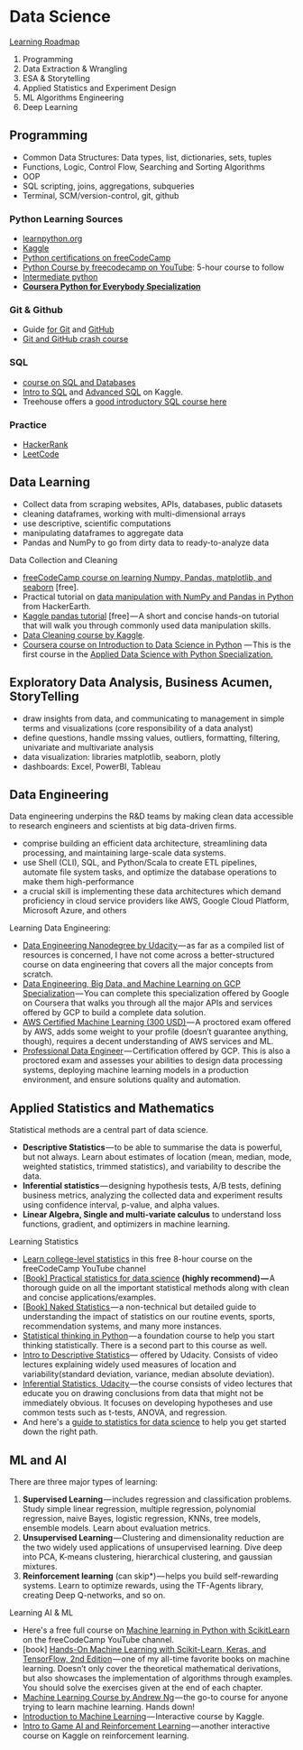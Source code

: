 # Data Science

[Learning Roadmap](https://www.freecodecamp.org/news/data-science-learning-roadmap)

1. Programming
1. Data Extraction & Wrangling
1. ESA & Storytelling
1. Applied Statistics and Experiment Design
1. ML Algorithms Engineering
1. Deep Learning

## Programming

- Common Data Structures:  Data types, list, dictionaries, sets, tuples
- Functions, Logic, Control Flow, Searching and Sorting Algorithms
- OOP
- SQL scripting, joins, aggregations, subqueries
- Terminal, SCM/version-control, git, github

### Python Learning Sources

- [learnpython.org](https://www.learnpython.org/)
- [Kaggle](https://www.kaggle.com/learn/python) 
- [Python certifications on freeCodeCamp](https://www.freecodecamp.org/learn/scientific-computing-with-python/python-for-everybody/)
- [Python Course by freecodecamp on YouTube](https://www.youtube.com/watch?v=rfscVS0vtbw): 5-hour course to follow
- [Intermediate python ](https://www.youtube.com/watch?v=HGOBQPFzWKo)
- [**Coursera Python for Everybody Specialization**](https://www.coursera.org/specializations/python)

### Git & Github

- Guide [for Git](https://www.atlassian.com/git) and [GitHub](https://lab.github.com/)
-  [Git and GitHub crash course](https://www.freecodecamp.org/news/git-and-github-crash-course/) 

### SQL

- [course on SQL and Databases](https://www.freecodecamp.org/news/sql-and-databases-full-course/) 
- [Intro to SQL](https://www.kaggle.com/learn/intro-to-sql) and [Advanced SQL](https://www.kaggle.com/learn/advanced-sql) on Kaggle.
- Treehouse offers a [good introductory SQL course here](https://teamtreehouse.com/tracks/beginning-sql)

### Practice

- [HackerRank](https://www.hackerrank.com/)
- [LeetCode](https://leetcode.com/) 

## Data Learning

- Collect data from scraping websites, APIs, databases, public datasets
- cleaning dataframes, working with multi-dimensional arrays
- use descriptive, scientific computations
- manipulating dataframes to aggregate data
- Pandas and NumPy to go from dirty data to ready-to-analyze data 

Data Collection and Cleaning

- [freeCodeCamp course on learning Numpy, Pandas, matplotlib, and seaborn](https://www.youtube.com/watch?v=r-uOLxNrNk8) [free].
- Practical tutorial on [data manipulation with NumPy and Pandas in Python](https://www.hackerearth.com/practice/machine-learning/data-manipulation-visualisation-r-python/tutorial-data-manipulation-numpy-pandas-python/tutorial/) from HackerEarth.
- [Kaggle pandas tutorial](https://www.kaggle.com/learn/pandas) [free] — A short and concise hands-on tutorial that will walk you through commonly used data manipulation skills.
- [Data Cleaning course by Kaggle](https://www.kaggle.com/learn/data-cleaning).
- [Coursera course on Introduction to Data Science in Python](https://www.coursera.org/learn/python-data-analysis?specialization=data-science-python) — This is the first course in the [Applied Data Science with Python Specialization.](https://www.coursera.org/specializations/data-science-python)

## Exploratory Data Analysis, Business Acumen, StoryTelling

- draw insights from data, and communicating to management in simple terms and visualizations (core responsibility of a data analyst)
- define questions, handle mssing values, outliers, formatting, filtering, univariate and multivariate analysis
- data visualization: libraries matplotlib, seaborn, plotly
- dashboards: Excel, PowerBI, Tableau 

## Data Engineering

Data engineering underpins the R&D teams by making clean data accessible to research engineers and scientists at big data-driven firms. 

- comprise building an efficient data architecture, streamlining data processing, and maintaining large-scale data systems.
- use Shell (CLI), SQL, and Python/Scala to create ETL pipelines, automate file system tasks, and optimize the database operations to make them high-performance
- a crucial skill is implementing these data architectures which demand proficiency in cloud service providers like AWS, Google Cloud Platform, Microsoft Azure, and others

Learning Data Engineering:

- [Data Engineering Nanodegree by Udacity ](https://www.udacity.com/course/data-engineer-nanodegree--nd027)— as far as a compiled list of resources is concerned, I have not come across a better-structured course on data engineering that covers all the major concepts from scratch.
- [Data Engineering, Big Data, and Machine Learning on GCP Specialization](https://www.coursera.org/specializations/gcp-data-machine-learning) — You can complete this specialization offered by Google on Coursera that walks you through all the major APIs and services offered by GCP to build a complete data solution.
- [AWS Certified Machine Learning (300 USD) ](https://aws.amazon.com/certification/certified-machine-learning-specialty/)— A proctored exam offered by AWS, adds some weight to your profile (doesn’t guarantee anything, though), requires a decent understanding of AWS services and ML.
- [Professional Data Engineer](https://cloud.google.com/certification/data-engineer) — Certification offered by GCP. This is also a proctored exam and assesses your abilities to design data processing systems, deploying machine learning models in a production environment, and ensure solutions quality and automation.

## Applied Statistics and Mathematics

Statistical methods are a central part of data science.

- **Descriptive Statistics** — to be able to summarise the data is powerful, but not always. Learn about estimates of location (mean, median, mode, weighted statistics, trimmed statistics), and variability to describe the data.
- **Inferential statistics** — designing hypothesis tests, A/B tests, defining business metrics, analyzing the collected data and experiment results using confidence interval, p-value, and alpha values.
- **Linear Algebra, Single and multi-variate calculus** to understand loss functions, gradient, and optimizers in machine learning.

Learning Statistics 

- [Learn college-level statistics](https://www.freecodecamp.org/news/free-statistics-course/) in this free 8-hour course on the freeCodeCamp YouTube channel
- [[Book\] Practical statistics for data science](https://www.amazon.com/Practical-Statistics-Data-Scientists-Essential/dp/149207294X/ref=sr_1_1?crid=QOOZP96ISCU4&dchild=1&keywords=practical+statistics+for+data+scientists&qid=1610247485&s=books&sprefix=practical+stat%2Cstripbooks%2C362&sr=1-1) **(highly recommend) —** A thorough guide on all the important statistical methods along with clean and concise applications/examples.
- [[Book\] Naked Statistics ](https://www.amazon.com/Naked-Statistics-Stripping-Dread-Data/dp/1480590185)— a non-technical but detailed guide to understanding the impact of statistics on our routine events, sports, recommendation systems, and many more instances.
- [Statistical thinking in Python](https://learn.datacamp.com/courses/statistical-thinking-in-python-part-1) — a foundation course to help you start thinking statistically. There is a second part to this course as well.
- [Intro to Descriptive Statistics](https://www.udacity.com/course/intro-to-descriptive-statistics--ud827)— offered by Udacity. Consists of video lectures explaining widely used measures of location and variability(standard deviation, variance, median absolute deviation).
- [Inferential Statistics, Udacity ](https://www.udacity.com/course/intro-to-inferential-statistics--ud201)— the course consists of video lectures that educate you on drawing conclusions from data that might not be immediately obvious. It focuses on developing hypotheses and use common tests such as t-tests, ANOVA, and regression.
- And here's a [guide to statistics for data science](https://www.freecodecamp.org/news/statistics-for-data-science/) to help you get started down the right path.

## ML and AI

There are three major types of learning:

1. **Supervised Learning** — includes regression and classification problems. Study simple linear regression, multiple regression, polynomial regression, naive Bayes, logistic regression, KNNs, tree models, ensemble models. Learn about evaluation metrics.
2. **Unsupervised Learning** — Clustering and dimensionality reduction are the two widely used applications of unsupervised learning. Dive deep into PCA, K-means clustering, hierarchical clustering, and gaussian mixtures.
3. **Reinforcement learning** (can skip*) — helps you build self-rewarding systems. Learn to optimize rewards, using the TF-Agents library, creating Deep Q-networks, and so on.

Learning AI & ML

- Here's a free full course on [Machine learning in Python with ScikitLearn](https://www.freecodecamp.org/news/machine-learning-with-scikit-learn-full-course/) on the freeCodeCamp YouTube channel.
- [book] [Hands-On Machine Learning with Scikit-Learn, Keras, and TensorFlow, 2nd Edition](https://www.amazon.com/Hands-Machine-Learning-Scikit-Learn-TensorFlow/dp/1492032646/ref=sr_1_1?dchild=1&keywords=Hands-On+Machine+Learning+with+Scikit-Learn%2C+Keras%2C+and+TensorFlow%2C+2nd+Edition&qid=1610253356&sr=8-1) — one of my all-time favorite books on machine learning. Doesn’t only cover the theoretical mathematical derivations, but also showcases the implementation of algorithms through examples. You should solve the exercises given at the end of each chapter.
- [Machine Learning Course by Andrew Ng](https://www.coursera.org/learn/machine-learning) — the go-to course for anyone trying to learn machine learning. Hands down!
- [Introduction to Machine Learning](https://www.kaggle.com/learn/intro-to-machine-learning) — Interactive course by Kaggle.
- [Intro to Game AI and Reinforcement Learning](https://www.kaggle.com/learn/intro-to-game-ai-and-reinforcement-learning) — another interactive course on Kaggle on reinforcement learning.



